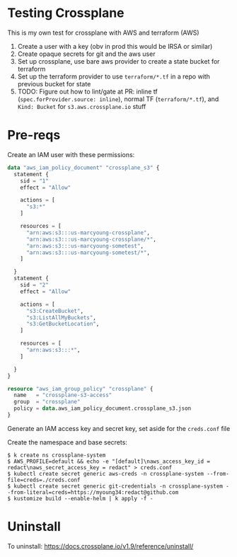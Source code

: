 Testing Crossplane
==================

This is my own test for crossplane with AWS and terraform (AWS)

1) Create a user with a key (obv in prod this would be IRSA or similar)
2) Create opaque secrets for git and the aws user
3) Set up crossplane, use bare aws provider to create a state bucket for terraform
4) Set up the terraform provider to use `terraform/*.tf` in a repo with previous bucket for state
5) TODO: Figure out how to lint/gate at PR: inline tf (`spec.forProvider.source: inline`), normal TF (`terraform/*.tf`), and `Kind: Bucket` for `s3.aws.crossplane.io` stuff

# Pre-reqs

Create an IAM user with these permissions:

```terraform
data "aws_iam_policy_document" "crossplane_s3" {
  statement {
    sid = "1"
    effect = "Allow"

    actions = [
      "s3:*"
    ]

    resources = [
      "arn:aws:s3:::us-marcyoung-crossplane",
      "arn:aws:s3:::us-marcyoung-crossplane/*",
      "arn:aws:s3:::us-marcyoung-sometest",
      "arn:aws:s3:::us-marcyoung-sometest/*",
    ]

  }
  statement {
    sid = "2"
    effect = "Allow"

    actions = [
      "s3:CreateBucket",
      "s3:ListAllMyBuckets",
      "s3:GetBucketLocation",
    ]

    resources = [
      "arn:aws:s3:::*",
    ]

  }
}

resource "aws_iam_group_policy" "crossplane" {
  name   = "crossplane-s3-access"
  group  = "crossplane"
  policy = data.aws_iam_policy_document.crossplane_s3.json
}
```

Generate an IAM access key and secret key, set aside for the `creds.conf` file

Create the namespace and base secrets:

```shell
$ k create ns crossplane-system
$ AWS_PROFILE=default && echo -e "[default]\naws_access_key_id = redact\naws_secret_access_key = redact" > creds.conf
$ kubectl create secret generic aws-creds -n crossplane-system --from-file=creds=./creds.conf
$ kubectl create secret generic git-credentials -n crossplane-system --from-literal=creds=https://myoung34:redact@github.com
$ kustomize build --enable-helm | k apply -f -
```


# Uninstall

To uninstall: https://docs.crossplane.io/v1.9/reference/uninstall/
